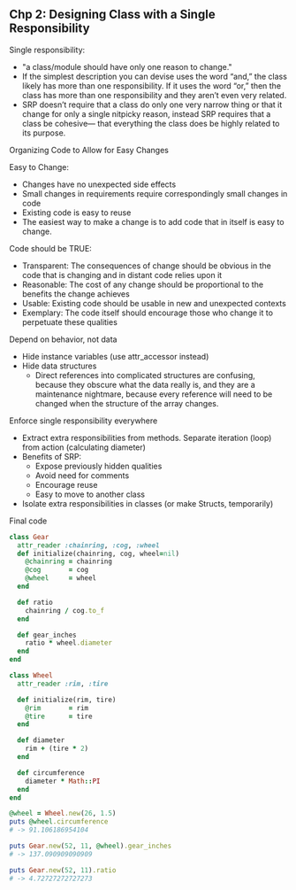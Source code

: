 Chp 2: Designing Class with a Single Responsibility
---------------------------------------------------
Single responsibility:

- "a class/module should have only one reason to change."
- If the simplest description you can devise uses the word “and,” the class likely has more than one responsibility. If it uses the word “or,” then the class has more than one responsibility and they aren’t even very related.
- SRP doesn’t require that a class do only one very narrow thing or that it change for only a single nitpicky reason, instead SRP requires that a class be cohesive— that everything the class does be highly related to its purpose.

Organizing Code to Allow for Easy Changes

Easy to Change:

  - Changes have no unexpected side effects
  - Small changes in requirements require correspondingly small changes in code
  - Existing code is easy to reuse
  - The easiest way to make a change is to add code that in itself is easy to change.

Code should be TRUE:

  - Transparent: The consequences of change should be obvious in the code that is changing and in distant code relies upon it
  - Reasonable: The cost of any change should be proportional to the benefits the change achieves
  - Usable: Existing code should be usable in new and unexpected contexts
  - Exemplary: The code itself should encourage those who change it to perpetuate these qualities

Depend on behavior, not data

  - Hide instance variables (use attr_accessor instead)
  - Hide data structures
    - Direct references into complicated structures are confusing, because they obscure what the data really is, and they are a maintenance nightmare, because every reference will need to be changed when the structure of the array changes.

Enforce single responsibility everywhere

  - Extract extra responsibilities from methods. Separate iteration (loop) from action (calculating diameter)
  - Benefits of SRP:
    - Expose previously hidden qualities
    - Avoid need for comments
    - Encourage reuse
    - Easy to move to another class
  - Isolate extra responsibilities in classes (or make Structs, temporarily)

Final code

```ruby
class Gear
  attr_reader :chainring, :cog, :wheel
  def initialize(chainring, cog, wheel=nil)
    @chainring = chainring
    @cog       = cog
    @wheel     = wheel
  end

  def ratio
    chainring / cog.to_f
  end

  def gear_inches
    ratio * wheel.diameter
  end
end

class Wheel
  attr_reader :rim, :tire

  def initialize(rim, tire)
    @rim       = rim
    @tire      = tire
  end

  def diameter
    rim + (tire * 2)
  end

  def circumference
    diameter * Math::PI
  end
end

@wheel = Wheel.new(26, 1.5)
puts @wheel.circumference
# -> 91.106186954104

puts Gear.new(52, 11, @wheel).gear_inches
# -> 137.090909090909

puts Gear.new(52, 11).ratio
# -> 4.72727272727273
```